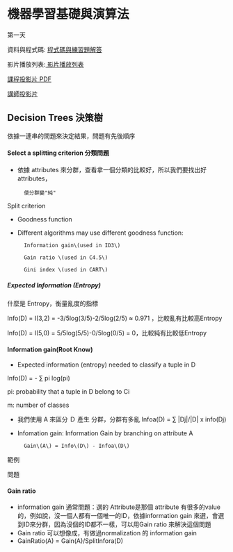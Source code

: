 # 機器學習基礎與演算法

第一天

資料與程式碼: [程式碼與練習題解答 ](https://doc-10-a8-docs.googleusercontent.com/docs/securesc/0e6o73khf30bge47v75ur1f0ansg0qb7/hbkigjjjm9spdhr1qgp49psdmg87eo5h/1551852000000/17581372301209011741/15400212421688111872/1xiJegBUNO6vIwDKleslxamYABYGO_DaE?e=download&nonce=bdftdsv7idrii&user=15400212421688111872&hash=21v2ojv6o7dsjb7o42etsnqkmoobfdre)

影片播放列表:[ 影片播放列表 ](https://www.youtube.com/playlist?list=PL1f_B9coMEeDnlocZvO4vREgupj3TWhh5)

[課程投影片 PDF](https://drive.google.com/file/d/1MMvIagRphMt_OBg4uUAj_bb4bZt6YEJc/view)

[講師投影片](https://drive.google.com/file/d/14IjJzwiKRqRQ_YKAEMcpgsHwTjvx1c5t/view)

### 

## Decision Trees 決策樹



依據一連串的問題來決定結果，問題有先後順序



#### Select a splitting criterion 分類問題

* 依據 attributes 來分群，查看拿一個分類的比較好，所以我們要找出好 attributes，

        使分群變"純"



Split criterion

* Goodness function
* Different algorithms may use different goodness function:

        Information gain\(used in ID3\)

        Gain ratio \(used in C4.5\)

        Gini index \(used in CART\)



##### Expected Information \(Entropy\)

什麼是 Entropy，衡量亂度的指標

Info\(D\) = I\(3,2\) = -3/5log\(3/5\)-2/5log\(2/5\) ≈ 0.971 ，比較亂有比較高Entropy 

Info\(D\) = I\(5,0\) = 5/5log\(5/5\)-0/5log\(0/5\) = 0，比較純有比較低Entropy



#### Information gain\(Root Know\)

* Expected information \(entropy\) needed to classify a tuple in D

Info\(D\) = - ∑ pi log\(pi\)

pi: probability that a tuple in D belong to Ci

m: number of classes

* 我們使用 A 來區分 Ｄ 產生 分群，分群有多亂 Infoa\(D\) = ∑ \|Dj\|/\|D\| x info\(Dj\)
* Infomation gain: Information Gain by branching on attribute A

        Gain\(A\) = Info\(D\) - Infoa\(D\)



範例

問題



#### Gain ratio

* information gain 通常問題：選的 Attribute是那個 attribute 有很多的value的，例如說，沒一個人都有一個唯一的ID，依據information gain 來選，會選到ID來分群，因為沒個的ID都不一樣，可以用Gain ratio 來解決這個問題
* Gain ratio 可以想像成，有做過normalization 的 information gain
* GainRatio\(A\) = Gain\(A\)/SplitInfora\(D\)













